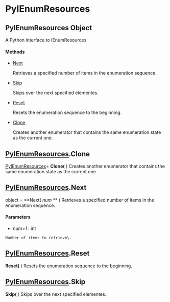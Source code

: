 # PyIEnumResources

## PyIEnumResources Object

A Python interface to IEnumResources

#### Methods


  - [Next](PyIEnumResources.md#pyienumresourcesnext)

    Retrieves a specified number of items in the enumeration sequence\.&nbsp;

  - [Skip](PyIEnumResources.md#pyienumresourcesskip)

    Skips over the next specified elementes\.&nbsp;

  - [Reset](PyIEnumResources.md#pyienumresourcesreset)

    Resets the enumeration sequence to the beginning\.&nbsp;

  - [Clone](PyIEnumResources.md#pyienumresourcesclone)

    Creates another enumerator that contains the same enumeration state as the current one\.&nbsp;

## [PyIEnumResources](#pyienumresources)\.Clone

[PyIEnumResources](#pyienumresources)\= **Clone\(** \)
Creates another enumerator that contains the same enumeration state as the current one

## [PyIEnumResources](#pyienumresources)\.Next

object \= **Next\( *num* ** \)
Retrieves a specified number of items in the enumeration sequence\.

#### Parameters


  -  *num\=1* : int

    Number of items to retrieve\.

## [PyIEnumResources](#pyienumresources)\.Reset

 **Reset\(** \)
Resets the enumeration sequence to the beginning\.

## [PyIEnumResources](#pyienumresources)\.Skip

 **Skip\(** \)
Skips over the next specified elementes\.